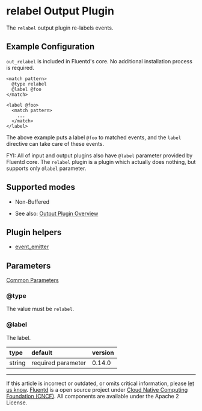 # relabel Output Plugin

The `relabel` output plugin re-labels events.


## Example Configuration

`out_relabel` is included in Fluentd's core. No additional installation
process is required.

``` {.CodeRay}
<match pattern>
  @type relabel
  @label @foo
</match>

<label @foo>
  <match pattern>
    ...
  </match>
</label>
```

The above example puts a label `@foo` to matched events, and the `label`
directive can take care of these events.

FYI: All of input and output plugins also have `@label` parameter
provided by Fluentd core. The `relabel` plugin is a plugin which
actually does nothing, but supports only `@label` parameter.


## Supported modes

-   Non-Buffered

-   See also: [Output Plugin Overview](/plugins/output/README.md)


## Plugin helpers

-   [event\_emitter](/articles/api-plugin-helper-event_emitter.md)


## Parameters

[Common Parameters](/configuration/plugin-common-parameters.md)

### @type

The value must be `relabel`.


### @label

The label.

| type   | default            | version |
|:-------|:-------------------|:--------|
| string | required parameter | 0.14.0  |


------------------------------------------------------------------------

If this article is incorrect or outdated, or omits critical information, please [let us know](https://github.com/fluent/fluentd-docs/issues?state=open).
[Fluentd](http://www.fluentd.org/) is a open source project under [Cloud Native Computing Foundation (CNCF)](https://cncf.io/). All components are available under the Apache 2 License.

